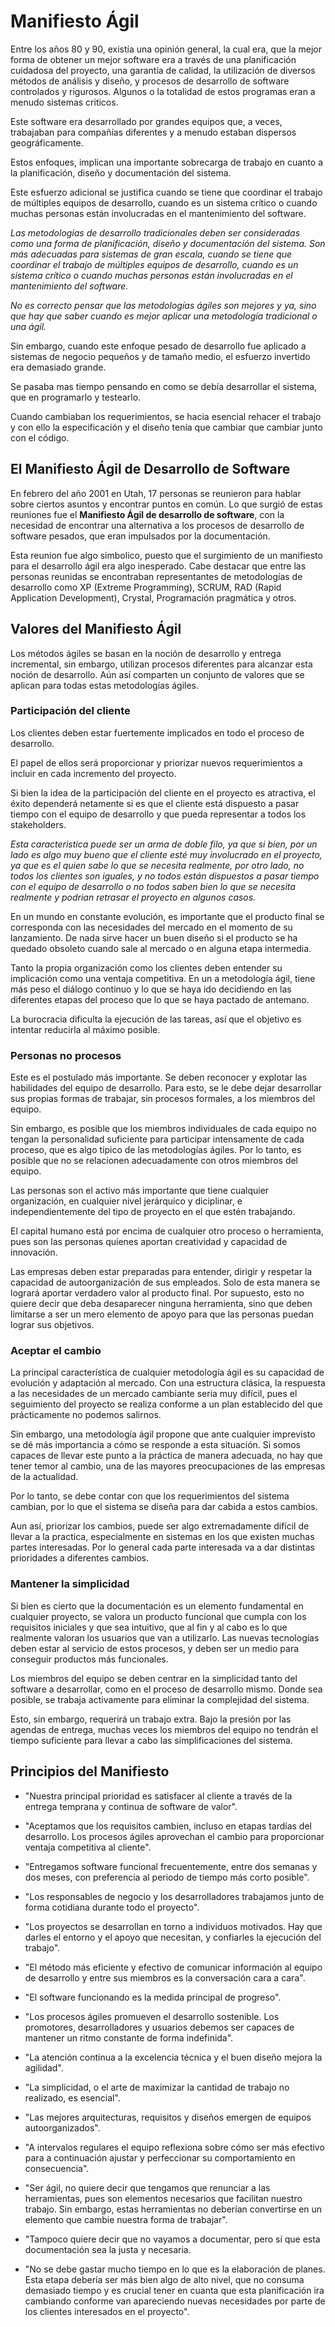 # Manifiesto Ágil

Entre los años 80 y 90, existía una opinión general, la cual era, que la mejor forma de obtener un mejor software era a través de una planificación cuidadosa del proyecto, una garantía de calidad, la utilización de diversos métodos de análisis y diseño, y procesos de desarrollo de software controlados y rigurosos. Algunos o la totalidad de estos programas eran a menudo sistemas criticos.

Este software era desarrollado por grandes equipos que, a veces, trabajaban para compañías diferentes y a menudo estaban dispersos geográficamente.

Estos enfoques, implican una importante sobrecarga de trabajo en cuanto a la planificación, diseño y documentación del sistema.

Este esfuerzo adicional se justifica cuando se tiene que coordinar el trabajo de múltiples equipos de desarrollo, cuando es un sistema crítico o cuando muchas personas están involucradas en el mantenimiento del software.

*Las metodologías de desarrollo tradicionales deben ser consideradas como una forma de planificación, diseño y documentación del sistema. Son más adecuadas para sistemas de gran escala, cuando se tiene que coordinar el trabajo de múltiples equipos de desarrollo, cuando es un sistema crítico o cuando muchas personas están involucradas en el mantenimiento del software.*

*No es correcto pensar que las metodologías ágiles son mejores y ya, sino que hay que saber cuando es mejor aplicar una metodología tradicional o una ágil.*

Sin embargo, cuando este enfoque pesado de desarrollo fue aplicado a sistemas de negocio pequeños y de tamaño medio, el esfuerzo invertido era demasiado grande.

Se pasaba mas tiempo pensando en como se debía desarrollar el sistema, que en programarlo y testearlo.

Cuando cambiaban los requerimientos, se hacia esencial rehacer el trabajo y con ello la especificación y el diseño tenía que cambiar que cambiar junto con el código.

## El Manifiesto Ágil de Desarrollo de Software

En febrero del año 2001 en Utah, 17 personas se reunieron para hablar sobre ciertos asuntos y encontrar puntos en común. Lo que surgió de estas reuniones fue el **Manifiesto Ágil de desarrollo de software**, con la necesidad de encontrar una alternativa a los procesos de desarrollo de software pesados, que eran impulsados por la documentación.

Esta reunion fue algo simbolico, puesto que el surgimiento de un manifiesto para el desarrollo ágil era algo inesperado. Cabe destacar que entre las personas reunidas se encontraban representantes de metodologías de desarrollo como XP (Extreme Programming), SCRUM, RAD (Rapid Application Development), Crystal, Programación pragmática y otros.

## Valores del Manifiesto Ágil

Los métodos ágiles se basan en la noción de desarrollo y entrega incremental, sin embargo, utilizan procesos diferentes para alcanzar esta noción de desarrollo. Aún así comparten un conjunto de valores que se aplican para todas estas metodologías ágiles.

### Participación del cliente

Los clientes deben estar fuertemente implicados en todo el proceso de desarrollo.

El papel de ellos será proporcionar y priorizar nuevos requerimientos a incluir en cada incremento del proyecto.

Si bien la idea de la participación del cliente en el proyecto es atractiva, el éxito dependerá netamente si es que el cliente está dispuesto a pasar tiempo con el equipo de desarrollo y que pueda representar a todos los stakeholders.

*Esta caracteristica puede ser un arma de doble filo, ya que si bien, por un lado es algo muy bueno que el cliente esté muy involucrado en el proyecto, ya que es el quien sabe lo que se necesita realmente, por otro lado, no todos los clientes son iguales, y no todos están dispuestos a pasar tiempo con el equipo de desarrollo o no todos saben bien lo que se necesita realmente y podrian retrasar el proyecto en algunos casos.*

En un mundo en constante evolución, es importante que el producto final se corresponda con las necesidades del mercado en el momento de su lanzamiento. De nada sirve hacer un buen diseño si el producto se ha quedado obsoleto cuando sale al mercado o en alguna etapa intermedia.

Tanto la propia organización como los clientes deben entender su implicación como una ventaja competitiva. En un a metodología ágil, tiene más peso el diálogo continuo y lo que se haya ido decidiendo en las diferentes etapas del proceso que lo que se haya pactado de antemano.

La burocracia dificulta la ejecución de las tareas, así que el objetivo es intentar reducirla al máximo posible.

### Personas no procesos

Este es el postulado más importante. Se deben reconocer y explotar las habilidades del equipo de desarrollo. Para esto, se le debe dejar desarrollar sus propias formas de trabajar, sin procesos formales, a los miembros del equipo.

Sin embargo, es posible que los miembros individuales de cada equipo no tengan la personalidad suficiente para participar intensamente de cada proceso, que es algo típico de las metodologías ágiles. Por lo tanto, es posible que no se relacionen adecuadamente con otros miembros del equipo.

Las personas son el activo más importante que tiene cualquier organización, en cualquier nivel jerárquico y diciplinar, e independientemente del tipo de proyecto en el que estén trabajando.

El capital humano está por encima de cualquier otro proceso o herramienta, pues son las personas quienes aportan creatividad y capacidad de innovación.

Las empresas deben estar preparadas para entender, dirigir y respetar la capacidad de autoorganización de sus empleados. Solo de esta manera se logrará aportar verdadero valor al producto final. Por supuesto, esto no quiere decir que deba desaparecer ninguna herramienta, sino que deben limitarse a ser un mero elemento de apoyo para que las personas puedan lograr sus objetivos.

### Aceptar el cambio

La principal característica de cualquier metodología ágil es su capacidad de evolución y adaptación al mercado. Con una estructura clásica, la respuesta a las necesidades de un mercado cambiante seria muy difícil, pues el seguimiento del proyecto se realiza conforme a un plan establecido del que prácticamente no podemos salirnos.

Sin embargo, una metodología ágil propone que ante cualquier imprevisto se dé más importancia a cómo se responde a esta situación. Si somos capaces de llevar este punto a la práctica de manera adecuada, no hay que tener temor al cambio, una de las mayores preocupaciones de las empresas de la actualidad.

Por lo tanto, se debe contar con que los requerimientos del sistema cambian, por lo que el sistema se diseña para dar cabida a estos cambios.

Aun así, priorizar los cambios, puede ser algo extremadamente difícil de llevar a la practica, especialmente en sistemas en los que existen muchas partes interesadas. Por lo general cada parte interesada va a dar distintas prioridades a diferentes cambios.

### Mantener la simplicidad

Si bien es cierto que la documentación es un elemento fundamental en cualquier proyecto, se valora un producto funcional que cumpla con los requisitos iniciales y que sea intuitivo, que al fin y al cabo es lo que realmente valoran los usuarios que van a utilizarlo. Las nuevas tecnologías deben estar al servicio de estos procesos, y deben ser un medio para conseguir productos más funcionales.

Los miembros del equipo se deben centrar en la simplicidad tanto del software a desarrollar, como en el proceso de desarrollo mismo. Donde sea posible, se trabaja activamente para eliminar la complejidad del sistema.

Esto, sin embargo, requerirá un trabajo extra. Bajo la presión por las agendas de entrega, muchas veces los miembros del equipo no tendrán el tiempo suficiente para llevar a cabo las simplificaciones del sistema.

## Principios del Manifiesto

- "Nuestra principal prioridad es satisfacer al cliente a través de la entrega temprana y continua de software de valor".

- "Aceptamos que los requisitos cambien, incluso en etapas tardías del desarrollo. Los procesos ágiles aprovechan el cambio para proporcionar ventaja competitiva al cliente".

- "Entregamos software funcional frecuentemente, entre dos semanas y dos meses, con preferencia al periodo de tiempo más corto posible".

- "Los responsables de negocio y los desarrolladores trabajamos junto de forma cotidiana durante todo el proyecto".

- "Los proyectos se desarrollan en torno a individuos motivados. Hay que darles el entorno y el apoyo que necesitan, y confiarles la ejecución del trabajo".

- "El método más eficiente y efectivo de comunicar información al equipo de desarrollo y entre sus miembros es la conversación cara a cara".

- "El software funcionando es la medida principal de progreso".

- "Los procesos ágiles promueven el desarrollo sostenible. Los promotores, desarrolladores y usuarios debemos ser capaces de mantener un ritmo constante de forma indefinida".

- "La atención continua a la excelencia técnica y el buen diseño mejora la agilidad".

- "La simplicidad, o el arte de maximizar la cantidad de trabajo no realizado, es esencial".

- "Las mejores arquitecturas, requisitos y diseños emergen de equipos autoorganizados".

- "A intervalos regulares el equipo reflexiona sobre cómo ser más efectivo para a continuación ajustar y perfeccionar su comportamiento en consecuencia".

- "Ser ágil, no quiere decir que tengamos que renunciar a las herramientas, pues son elementos necesarios que facilitan nuestro trabajo. Sin embargo, estas herramientas no deberían convertirse en un elemento que cambie nuestra forma de trabajar".

- "Tampoco quiere decir que no vayamos a documentar, pero sí que esta documentación sea la justa y necesaria.

- "No se debe gastar mucho tiempo en lo que es la elaboración de planes. Esta etapa debería ser más bien algo de alto nivel, que no consuma demasiado tiempo y es crucial tener en cuanta que esta planificación ira cambiando conforme van apareciendo nuevas necesidades por parte de los clientes interesados en el proyecto".